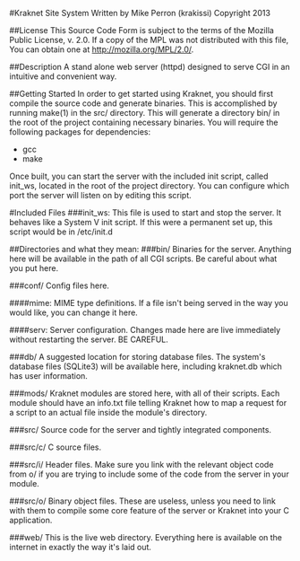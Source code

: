 #Kraknet Site System
Written by Mike Perron (krakissi)
Copyright 2013

##License
This Source Code Form is subject to the terms of the Mozilla Public
License, v. 2.0. If a copy of the MPL was not distributed with this
file, You can obtain one at http://mozilla.org/MPL/2.0/.

##Description
A stand alone web server (httpd) designed to serve CGI in an intuitive and
convenient way.


##Getting Started
In order to get started using Kraknet, you should first compile the source code
and generate binaries. This is accomplished by running make(1) in the src/
directory. This will generate a directory bin/ in the root of the project
containing necessary binaries. You will require the following packages for
dependencies:
-	gcc
-	make

Once built, you can start the server with the included init script, called
init_ws, located in the root of the project directory. You can configure which
port the server will listen on by editing this script.


#Included Files
###init_ws:
This file is used to start and stop the server. It behaves like a System V
init script. If this were a permanent set up, this script would be in
/etc/init.d

##Directories and what they mean:
###bin/
Binaries for the server. Anything here will be available in the path of
all CGI scripts. Be careful about what you put here.

###conf/
Config files here.

####mime:
MIME type definitions. If a file isn't being served in the way
you would like, you can change it here.

####serv:
Server configuration. Changes made here are live immediately
without restarting the server. BE CAREFUL.


###db/
A suggested location for storing database files. The system's database
files (SQLite3) will be available here, including kraknet.db which has
user information.

###mods/
Kraknet modules are stored here, with all of their scripts. Each module
should have an info.txt file telling Kraknet how to map a request for a
script to an actual file inside the module's directory.

###src/
Source code for the server and tightly integrated components.

###src/c/
C source files.

###src/i/
Header files. Make sure you link with the relevant object code from o/
if you are trying to include some of the code from the server in your
module.

###src/o/
Binary object files. These are useless, unless you need to link with
them to compile some core feature of the server or Kraknet into your
C application.

###web/
This is the live web directory. Everything here is available on the
internet in exactly the way it's laid out.
